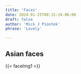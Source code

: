 ```yaml
---
title: 'Faces'
date: 2024-01-25T08:15:24-06:00
draft: false
author: 'Mick J Piontek'
phrase: 'Lovely'

---
```

Asian faces
 ---
{{< faceImg1 >}}
